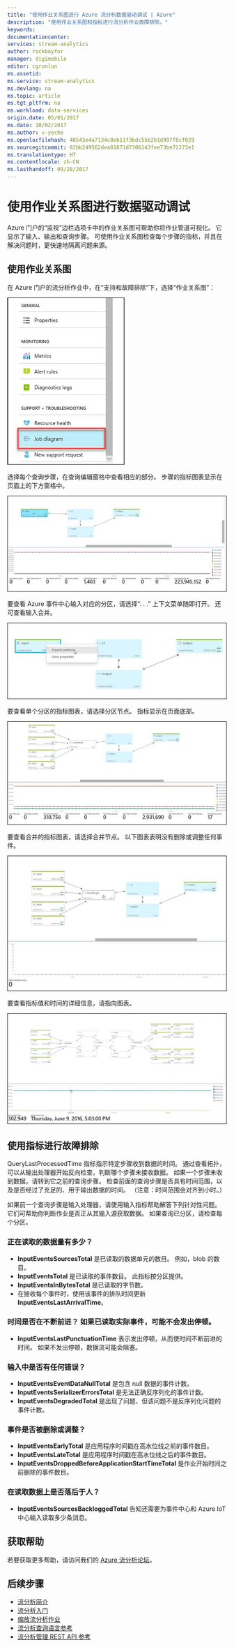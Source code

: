 ```yaml
---
title: "使用作业关系图进行 Azure 流分析数据驱动调试 | Azure"
description: "使用作业关系图和指标进行流分析作业故障排除。"
keywords: 
documentationcenter: 
services: stream-analytics
author: rockboyfor
manager: digimobile
editor: cgronlun
ms.assetid: 
ms.service: stream-analytics
ms.devlang: na
ms.topic: article
ms.tgt_pltfrm: na
ms.workload: data-services
origin.date: 05/01/2017
ms.date: 10/02/2017
ms.author: v-yeche
ms.openlocfilehash: 48543e4a7134c8eb11f3bdc55b2b1d997f8cf029
ms.sourcegitcommit: 82bb249562dea81871d7306143fee73be72273e1
ms.translationtype: HT
ms.contentlocale: zh-CN
ms.lasthandoff: 09/28/2017
---
```

# <a name="data-driven-debugging-by-using-the-job-diagram"></a>使用作业关系图进行数据驱动调试

Azure 门户的“监视”边栏选项卡中的作业关系图可帮助你将作业管道可视化。 它显示了输入、输出和查询步骤。 可使用作业关系图检查每个步骤的指标，并且在解决问题时，更快速地隔离问题来源。

## <a name="using-the-job-diagram"></a>使用作业关系图

在 Azure 门户的流分析作业中，在“支持和故障排除”下，选择“作业关系图”：

![包含指标的作业关系图 - 位置](./media/stream-analytics-job-diagram-with-metrics/stream-analytics-job-diagram-with-metrics-portal-1.png)

选择每个查询步骤，在查询编辑窗格中查看相应的部分。 步骤的指标图表显示在页面上的下方窗格中。

![包含指标的作业关系图 - 基本作业](./media/stream-analytics-job-diagram-with-metrics/stream-analytics-job-diagram-with-metrics-portal-2.png)

要查看 Azure 事件中心输入对应的分区，请选择“. . .” 上下文菜单随即打开。 还可查看输入合并。

![包含指标的作业关系图 - 展开分区](./media/stream-analytics-job-diagram-with-metrics/stream-analytics-job-diagram-with-metrics-portal-3.png)

要查看单个分区的指标图表，请选择分区节点。 指标显示在页面底部。

![包含指标的作业关系图 - 更多指标](./media/stream-analytics-job-diagram-with-metrics/stream-analytics-job-diagram-with-metrics-portal-4.png)

要查看合并的指标图表，请选择合并节点。 以下图表表明没有删除或调整任何事件。

![包含指标的作业关系图 - 网格](./media/stream-analytics-job-diagram-with-metrics/stream-analytics-job-diagram-with-metrics-portal-5.png)

要查看指标值和时间的详细信息，请指向图表。

![包含指标的作业关系图 - 悬停](./media/stream-analytics-job-diagram-with-metrics/stream-analytics-job-diagram-with-metrics-portal-6.png)

## <a name="troubleshoot-by-using-metrics"></a>使用指标进行故障排除

QueryLastProcessedTime 指标指示特定步骤收到数据的时间。 通过查看拓扑，可以从输出处理器开始反向检查，判断哪个步骤未接收数据。 如果一个步骤未收到数据，请转到它之前的查询步骤。 检查前面的查询步骤是否具有时间范围，以及是否经过了充足的、用于输出数据的时间。 （注意：时间范围会对齐到小时。）

如果前一个查询步骤是输入处理器，请使用输入指标帮助解答下列针对性问题。 它们可帮助你判断作业是否正从其输入源获取数据。 如果查询已分区，请检查每个分区。

### <a name="how-much-data-is-being-read"></a>正在读取的数据量有多少？

*   **InputEventsSourcesTotal** 是已读取的数据单元的数目。 例如，blob 的数目。
*   **InputEventsTotal** 是已读取的事件数目。 此指标按分区提供。
*   **InputEventsInBytesTotal** 是已读取的字节数。
*   在接收每个事件时，使用该事件的排队时间更新 **InputEventsLastArrivalTime**。

### <a name="is-time-moving-forward-if-actual-events-are-read-punctuation-might-not-be-issued"></a>时间是否在不断前进？ 如果已读取实际事件，可能不会发出停顿。

*   **InputEventsLastPunctuationTime** 表示发出停顿，从而使时间不断前进的时间。 如果不发出停顿，数据流可能会阻塞。

### <a name="are-there-any-errors-in-the-input"></a>输入中是否有任何错误？

*   **InputEventsEventDataNullTotal** 是包含 null 数据的事件计数。
*   **InputEventsSerializerErrorsTotal** 是无法正确反序列化的事件计数。
*   **InputEventsDegradedTotal** 是出现了问题、但该问题不是反序列化问题的事件计数。

### <a name="are-events-being-dropped-or-adjusted"></a>事件是否被删除或调整？

*   **InputEventsEarlyTotal** 是应用程序时间戳在高水位线之前的事件数目。
*   **InputEventsLateTotal** 是应用程序时间戳在高水位线之后的事件数目。
*   **InputEventsDroppedBeforeApplicationStartTimeTotal** 是作业开始时间之前删除的事件数目。

### <a name="are-we-falling-behind-in-reading-data"></a>在读取数据上是否落后于人？

*   **InputEventsSourcesBackloggedTotal** 告知还需要为事件中心和 Azure IoT 中心输入读取多少条消息。

## <a name="get-help"></a>获取帮助
若要获取更多帮助，请访问我们的 [Azure 流分析论坛](https://social.msdn.microsoft.com/Forums/en-US/home?forum=AzureStreamAnalytics)。

## <a name="next-steps"></a>后续步骤
* [流分析简介](stream-analytics-introduction.md)
* [流分析入门](stream-analytics-real-time-fraud-detection.md)
* [缩放流分析作业](stream-analytics-scale-jobs.md)
* [流分析查询语言参考](https://msdn.microsoft.com/library/azure/dn834998.aspx)
* [流分析管理 REST API 参考](https://msdn.microsoft.com/library/azure/dn835031.aspx)

<!--Update_Description: update meta properties-->